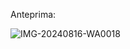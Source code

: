 Anteprima:

![IMG-20240816-WA0018](https://github.com/user-attachments/assets/8da4f0c8-2ca0-4146-9d77-f1fc8662cae6)
